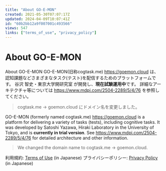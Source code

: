 ```yaml
---
title: "About GO-E-MON"
created: 2021-05-30T07:07:17Z
updated: 2024-04-09T10:07:41Z
id: "60b2bb12a9f007001c493566"
views: 547
links: ["terms_of_use", "privacy_policy"]
---
```


# About GO-E-MON

About GO-E-MON
GO-E-MON(旧称cogtask.me) https://goemon.cloud は、認知課題などさまざまなタスク(テスト)を配信するためのプラットフォームです。
谷沢 智史・東京大学開研究室 が開発し、**現在試験運用中**です。
詳細なアーキテクチャ等については https://www.mdpi.com/2504-2289/5/4/76 を参照してください。

> cogtask.me -> goemon.cloud にドメイン名を変更しました。

GO-E-MON (formerly named cogtask.me) https://goemon.cloud is a platform for delivering a variety of tasks (tests), including cognitive tasks.
It was developed by Satoshi Yazawa, Hiraki Laboratory in the University of Tokyo, and is **currently in trial version**.
See https://www.mdpi.com/2504-2289/5/4/76 for detailed architecture and other information.

> We changed the domain name to cogtask.me -> goemon.cloud.

 利用規約: [Terms of Use](Terms_of_Use.md) (in Japanese)
 プライバシーポリシー: [Privacy Policy](Privacy_Policy.md) (in Japanese)
